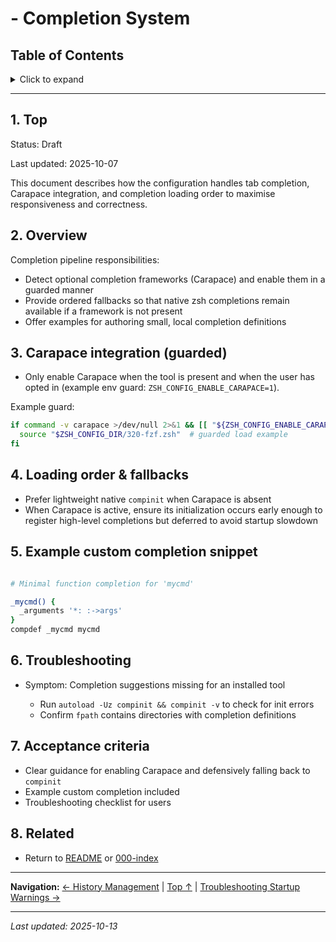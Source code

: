 # - Completion System

## Table of Contents

<details>
<summary>Click to expand</summary>

- [1. Top](#1-top)
- [2. Overview](#2-overview)
- [3. Carapace integration (guarded)](#3-carapace-integration-guarded)
- [4. Loading order & fallbacks](#4-loading-order-fallbacks)
- [5. Example custom completion snippet](#5-example-custom-completion-snippet)
- [6. Troubleshooting](#6-troubleshooting)
- [7. Acceptance criteria](#7-acceptance-criteria)
- [8. Related](#8-related)

</details>

---


## 1. Top

Status: Draft

Last updated: 2025-10-07

This document describes how the configuration handles tab completion, Carapace integration, and completion loading order to maximise responsiveness and correctness.

## 2. Overview

Completion pipeline responsibilities:

- Detect optional completion frameworks (Carapace) and enable them in a guarded manner
- Provide ordered fallbacks so that native zsh completions remain available if a framework is not present
- Offer examples for authoring small, local completion definitions


## 3. Carapace integration (guarded)

- Only enable Carapace when the tool is present and when the user has opted in (example env guard: `ZSH_CONFIG_ENABLE_CARAPACE=1`).


Example guard:

```bash
if command -v carapace >/dev/null 2>&1 && [[ "${ZSH_CONFIG_ENABLE_CARAPACE:-0}" == "1" ]]; then
  source "$ZSH_CONFIG_DIR/320-fzf.zsh"  # guarded load example
fi
```

## 4. Loading order & fallbacks

- Prefer lightweight native `compinit` when Carapace is absent
- When Carapace is active, ensure its initialization occurs early enough to register high-level completions but deferred to avoid startup slowdown


## 5. Example custom completion snippet

```bash

# Minimal function completion for 'mycmd'

_mycmd() {
  _arguments '*: :->args'
}
compdef _mycmd mycmd
```

## 6. Troubleshooting

- Symptom: Completion suggestions missing for an installed tool

  - Run `autoload -Uz compinit && compinit -v` to check for init errors
  - Confirm `fpath` contains directories with completion definitions


## 7. Acceptance criteria

- Clear guidance for enabling Carapace and defensively falling back to `compinit`
- Example custom completion included
- Troubleshooting checklist for users


## 8. Related

- Return to [README](README.md) or [000-index](000-index.md)

---

**Navigation:** [← History Management](130-history-management.md) | [Top ↑](#completion-system) | [Troubleshooting Startup Warnings →](150-troubleshooting-startup-warnings.md)

---

*Last updated: 2025-10-13*
